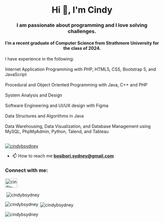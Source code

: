 <h1 align="center">Hi 👋, I'm Cindy</h1>
<h3 align="center">I am passionate about programming and I love solving challenges.</h3>
<h4 align="center">I’m a recent graduate of Computer Science from Strathmore University for the class of 2024.</h4>

I have experience in the following:<br><br>Internet Application Programming with PHP, HTML5, CSS, Bootstrap 5, and JavaScript<br><br>Procedural and Object Oriented Programming with Java, C++ and PHP<br><br>System Analysis and Design<br><br>Software Engineering and UI/UX design with Figma <br><br>Data Structures and Algorithms in Java<br><br>Data Warehousing, Data Visualization, and Database Management using MySQL, PhpMyAdmin, Python, Talend, and Tableau<br><br>


<p align="left"> <a href="https://github.com/ryo-ma/github-profile-trophy"><img src="https://github-profile-trophy.vercel.app/?username=cindybsydney" alt="cindybsydney" /></a> </p>

- 📫 How to reach me **bosibori.sydney@gmail.com**

<h3 align="left">Connect with me:</h3>
<p align="left">
<a href="https://linkedin.com/in/cindy-sydney-8412771a4" target="blank"><img align="center" src="https://raw.githubusercontent.com/rahuldkjain/github-profile-readme-generator/master/src/images/icons/Social/linked-in-alt.svg" alt="cindy-sydney-8412771a4" height="30" width="40" /></a>
</p>

<p>&nbsp;<img align="center" src="https://github-readme-stats.vercel.app/api?username=cindybsydney&show_icons=true&locale=en" alt="cindybsydney" /></p>
<p><img align="left" src="https://github-readme-stats.vercel.app/api/top-langs?username=cindybsydney&show_icons=true&locale=en&layout=compact" alt="cindybsydney" /></p>

<p>&nbsp;<img align="center" src="https://github-readme-stats.vercel.app/api?username=cindybsydney&show_icons=true&locale=en" alt="cindybsydney" /></p>

<p><img align="center" src="https://github-readme-streak-stats.herokuapp.com/?user=cindybsydney&" alt="cindybsydney" /></p>
